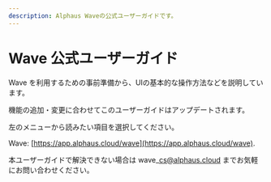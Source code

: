 ```yaml
---
description: Alphaus Waveの公式ユーザーガイドです。
---
```


# Wave 公式ユーザーガイド

Wave を利用するための事前準備から、UIの基本的な操作方法などを説明しています。

機能の追加・変更に合わせてこのユーザーガイドはアップデートされます。

左のメニューから読みたい項目を選択してください。

Wave: [https://app.alphaus.cloud/wave](https://app.alphaus.cloud/wave).

本ユーザーガイドで解決できない場合は wave\_cs@alphaus.cloud までお気軽にお問い合わせください。

